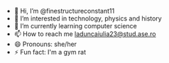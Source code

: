 - 👋 Hi, I’m @finestructureconstant11
- 👀 I’m interested in technology, physics and history
- 🌱 I’m currently learning computer science
- 📫 How to reach me laduncaiulia23@stud.ase.ro
- 😄 Pronouns: she/her
- ⚡ Fun fact: I'm a gym rat

<!---
finestructureconstant11/finestructureconstant11 is a ✨ special ✨ repository because its `README.md` (this file) appears on your GitHub profile.
You can click the Preview link to take a look at your changes.
--->
